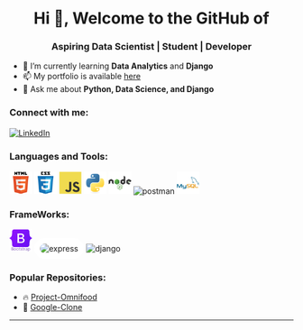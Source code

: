 <h1 align="center"> Hi 👋, Welcome to the GitHub of</h1>
<h3 align="center">Aspiring Data Scientist | Student | Developer</h3>

- 🌱 I’m currently learning **Data Analytics** and **Django**
- 📫 My portfolio is available [here](https://sakshamnagar.my.canva.site/) <!-- Add your portfolio link -->
- 💬 Ask me about **Python, Data Science, and Django**

<h3 align="left">Connect with me:</h3>
<p align="left">
<a href="https://www.linkedin.com/in/your-linkedin/" target="_blank">
  <img align="center" src="https://www.vectorlogo.zone/logos/linkedin/linkedin-icon.svg" alt="LinkedIn" height="30" width="30" />
</a>
</p>

<h3 align="left">Languages and Tools:</h3>
<p align="left">
  <img src="https://raw.githubusercontent.com/devicons/devicon/master/icons/html5/html5-original-wordmark.svg" alt="html5" width="40" height="40"/>
  <img src="https://raw.githubusercontent.com/devicons/devicon/master/icons/css3/css3-original-wordmark.svg" alt="css3" width="40" height="40"/>
  <img src="https://raw.githubusercontent.com/devicons/devicon/master/icons/javascript/javascript-original.svg" alt="javascript" width="40" height="40"/>
  <img src="https://raw.githubusercontent.com/devicons/devicon/master/icons/python/python-original.svg" alt="python" width="40" height="40"/>
  <img src="https://raw.githubusercontent.com/devicons/devicon/master/icons/nodejs/nodejs-original-wordmark.svg" alt="nodejs" width="40" height="40"/>
  <img src="https://www.vectorlogo.zone/logos/getpostman/getpostman-icon.svg" alt="postman" width="40" height="40"/>
  <img src="https://raw.githubusercontent.com/devicons/devicon/master/icons/mysql/mysql-original-wordmark.svg" alt="mysql" width="40" height="40"/>
</p>

<h3 align="left">FrameWorks:</h3>
<p align="left">
  <img src="https://raw.githubusercontent.com/devicons/devicon/master/icons/bootstrap/bootstrap-original-wordmark.svg" alt="bootstrap" width="40" height="40"/>
  <img src="https://upload.wikimedia.org/wikipedia/commons/6/64/Expressjs.png" alt="express" width="80" height="40" style="background-color:white; padding:10px; border-radius:20px;"/>
  <img src="https://www.vectorlogo.zone/logos/djangoproject/djangoproject-icon.svg" alt="django" width="40" height="40"/>
</p>


<h3 align="left">Popular Repositories:</h3>

- 🔥 [Project-Omnifood](https://github.com/Sakshamnagar-7227/File_Organizer)
- 📁 [Google-Clone](https://github.com/Sakshamnagar-7227/Tic-Tac-Toe)

---
